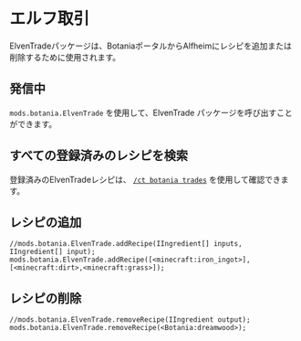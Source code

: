 # エルフ取引

ElvenTradeパッケージは、BotaniaポータルからAlfheimにレシピを追加または削除するために使用されます。

## 発信中

`mods.botania.ElvenTrade` を使用して、ElvenTrade パッケージを呼び出すことができます。

## すべての登録済みのレシピを検索

登録済みのElvenTradeレシピは、 [`/ct botania trades`](/Mods/Modtweaker/Botania/Commands/) を使用して確認できます。

## レシピの追加

```zenscript
//mods.botania.ElvenTrade.addRecipe(IIngredient[] inputs, IIngredient[] input);
mods.botania.ElvenTrade.addRecipe([<minecraft:iron_ingot>], [<minecraft:dirt>,<minecraft:grass>]);
```

## レシピの削除

```zenscript
//mods.botania.ElvenTrade.removeRecipe(IIngredient output);
mods.botania.ElvenTrade.removeRecipe(<Botania:dreamwood>);
```